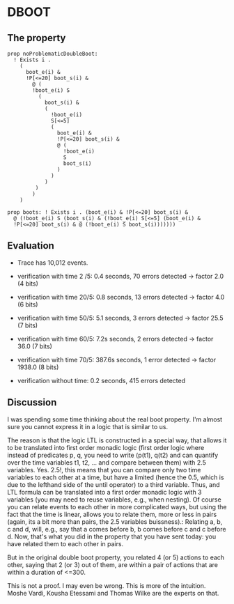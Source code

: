 
# DBOOT

## The property

```
prop noProblematicDoubleBoot:
  ! Exists i .
    (
      boot_e(i) &
      !P[<=20] boot_s(i) &
        @ (
        !boot_e(i) S
          (
            boot_s(i) &
            (
              !boot_e(i)
              S[<=5]
              (
                boot_e(i) &
                !P[<=20] boot_s(i) &
                @ (
                  !boot_e(i)
                  S
                  boot_s(i)
                )
              )
            )
         )
        )
    )
```

```
prop boots: ! Exists i . (boot_e(i) & !P[<=20] boot_s(i) & 
  @ (!boot_e(i) S (boot_s(i) & (!boot_e(i) S[<=5] (boot_e(i) &  
  !P[<=20] boot_s(i) & @ (!boot_e(i) S boot_s(i)))))))
```

## Evaluation 

- Trace has 10,012 events.

- verification with time 2 /5: 0.4 seconds, 70 errors detected   -> factor  2.0   (4 bits)
- verification with time 20/5: 0.8 seconds, 13 errors detected   -> factor  4.0   (6 bits)
- verification with time 50/5: 5.1 seconds, 3 errors detected    -> factor 25.5   (7 bits)
- verification with time 60/5: 7.2s seconds, 2 errors detected   -> factor 36.0   (7 bits)
- verification with time 70/5: 387.6s seconds, 1 error detected  -> factor 1938.0 (8 bits)

- verification without time: 0.2 seconds, 415 errors detected

## Discussion

I was spending some time thinking about the real boot property.
I'm almost sure you cannot express it in a logic that is similar to us.

The reason is that the logic LTL is constructed in a special way, that allows
it to be translated into first order monadic logic (first order logic where
instead of predicates p, q, you need to write (p(t1), q(t2) and can
quantify over the time variables t1, t2, ... and compare between them)
with 2.5 variables. Yes. 2.5!, this means that you can compare only two time variables
to each other at a time, but have a limited (hence the 0.5, which is due
to the lefthand side of the until operator) to a third variable.
Thus, and LTL formula can be translated into a first order monadic logic
with 3 variables (you may need to reuse variables, e.g., when nesting).
Of course you can relate events to each other in more complicated ways,
but using the fact that the time is linear, allows you to relate them, more or less in pairs
(again, its a bit more than pairs, the 2.5 variables buissness).:
Relating a, b, c and d, will, e.g., say that a comes before b, b comes before c and c before d.
Now, that's what you did in the property that you have sent today: you have related
them to each other in pairs.

But in the original double boot property, you related 4 (or 5) actions to
each other, saying that 2 (or 3) out of them, are within a pair of
actions that are within a duration of <=300.

This is not a proof. I may even be wrong.
This is more of the intuition. Moshe Vardi, Kousha Etessami
and Thomas Wilke are the experts on that.
